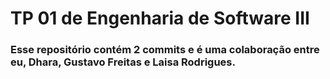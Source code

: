 # TP 01 de Engenharia de Software III
### Esse repositório contém 2 commits e é uma colaboração entre eu, Dhara, Gustavo Freitas e Laisa Rodrigues.
